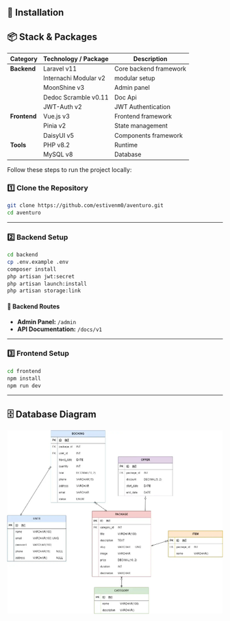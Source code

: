 ## 🚀 **Installation**

## 📦 **Stack & Packages**

| **Category** | **Technology / Package** | **Description**           |
| ------------ | ------------------------ | ------------------------- |
| **Backend**  | Laravel v11              | Core backend framework    |
|              | Internachi Modular v2    | modular setup             |
|              | MoonShine v3             | Admin panel               |
|              | Dedoc Scramble v0.11     | Doc Api                   |
|              | JWT-Auth v2              | JWT Authentication        |
| **Frontend** | Vue.js v3                | Frontend framework        |
|              | Pinia v2                 | State management          |
|              | DaisyUI v5               | Components framework      |
| **Tools**    | PHP v8.2                 | Runtime                   |
|              | MySQL v8                 | Database                  |

Follow these steps to run the project locally:

### 1️⃣ **Clone the Repository**
```bash
git clone https://github.com/estivenm0/aventuro.git
cd aventuro
````

---

### 2️⃣ **Backend Setup**

```bash
cd backend
cp .env.example .env
composer install
php artisan jwt:secret
php artisan launch:install
php artisan storage:link
```

#### 📂 **Backend Routes**

* **Admin Panel:** `/admin`
* **API Documentation:** `/docs/v1`

---

### 3️⃣ **Frontend Setup**

```bash
cd frontend
npm install
npm run dev
```

---

## 🗄️ **Database Diagram**

![Database](./back/aventuroDB.webp)

